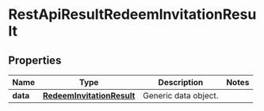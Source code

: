 
# RestApiResultRedeemInvitationResult

## Properties
Name | Type | Description | Notes
------------ | ------------- | ------------- | -------------
**data** | [**RedeemInvitationResult**](RedeemInvitationResult.md) | Generic data object. | 



